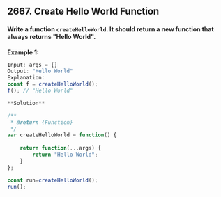 ## 2667. Create Hello World Function

#### Write a function `createHelloWorld`. It should return a new function that always returns "Hello World".

**Example 1:**

```javascript
Input: args = []
Output: "Hello World"
Explanation:
const f = createHelloWorld();
f(); // "Hello World"

**Solution**

/**
 * @return {Function}
 */
var createHelloWorld = function() {
    
    return function(...args) {
        return "Hello World";
    }
};

const run=createHelloWorld();
run();
